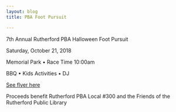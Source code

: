 ```yaml
---
layout: blog
title: PBA Foot Pursuit

---
```


7th Annual Rutherford PBA Halloween Foot Pursuit

Saturday, October 21, 2018

Memorial Park • Race Time 10:00am

BBQ • Kids Activities • DJ

[See flyer here](https://storage.googleapis.com/static.rutherford-nj.com/police/Flyer%2011%20x%2017.pdf)

Proceeds benefit Rutherford PBA Local #300 and the Friends of the Rutherford Public Library
